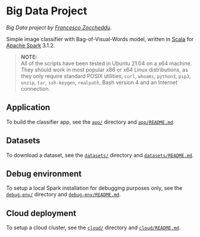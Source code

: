 # Big Data Project
*Big Data project by [Francesco Zoccheddu](https://www.github.com/francescozoccheddu).*

Simple image classifier with Bag-of-Visual-Words model, written in [Scala](https://www.scala-lang.org/) for [Apache Spark](https://spark.apache.org/) 3.1.2.

> **NOTE:**   
All of the scripts have been tested in Ubuntu 21.04 on a x64 machine.  
They should work in most popular x86 or x64 Linux distributions, as they only require standard POSIX utilities, `curl`, `whoami`, `python3`, `pip3`, `unzip`, `tar`, `ssh-keygen`, `realpath`, Bash version 4 and an Internet connection.

## Application

To build the classifier app, see the [`app/`](app/) directory and [`app/README.md`](app/README.md).

## Datasets

To download a dataset, see the [`datasets/`](datasets/) directory and [`datasets/README.md`](datasets/README.md).

## Debug environment

To setup a local Spark installation for debugging purposes only, see the [`debug-env/`](debug-env/) directory and [`debug-env/README.md`](debug-env/README.md).

## Cloud deployment

To setup a cloud cluster, see the [`cloud/`](cloud/) directory and [`cloud/README.md`](cloud/README.md).

